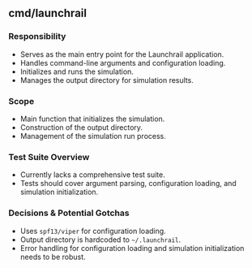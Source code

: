 ## cmd/launchrail

### Responsibility
- Serves as the main entry point for the Launchrail application.
- Handles command-line arguments and configuration loading.
- Initializes and runs the simulation.
- Manages the output directory for simulation results.

### Scope
- Main function that initializes the simulation.
- Construction of the output directory.
- Management of the simulation run process.

### Test Suite Overview
- Currently lacks a comprehensive test suite.
- Tests should cover argument parsing, configuration loading, and simulation initialization.

### Decisions & Potential Gotchas
- Uses `spf13/viper` for configuration loading.
- Output directory is hardcoded to `~/.launchrail`.
- Error handling for configuration loading and simulation initialization needs to be robust.
